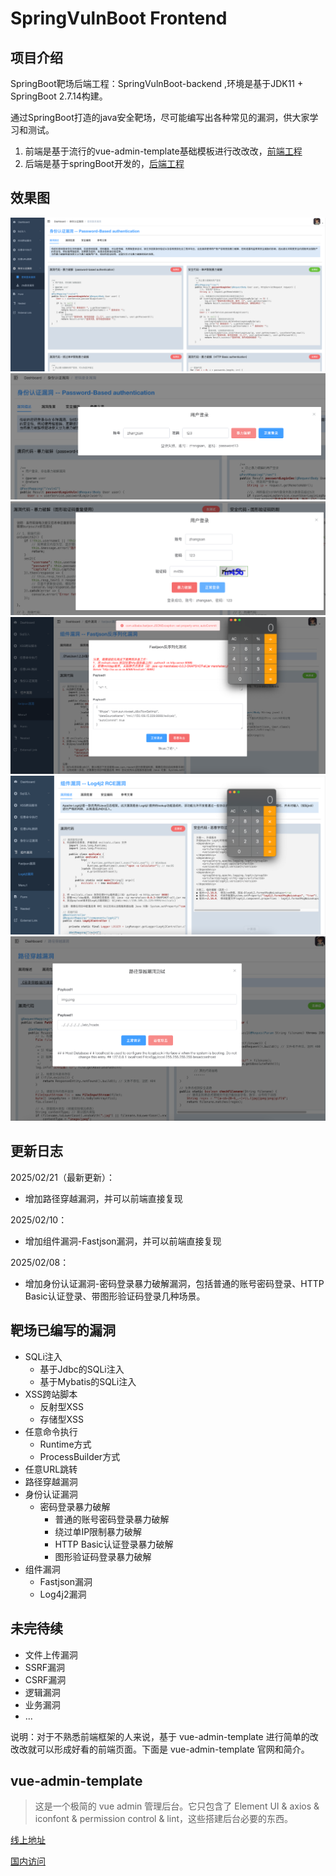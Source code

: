 # SpringVulnBoot Frontend

## 项目介绍

SpringBoot靶场后端工程：SpringVulnBoot-backend ,环境是基于JDK11 + SpringBoot 2.7.14构建。

通过SpringBoot打造的java安全靶场，尽可能编写出各种常见的漏洞，供大家学习和测试。<br>

1. 前端是基于流行的vue-admin-template基础模板进行改改改，[前端工程](https://github.com/bansh2eBreak/SpringVulnBoot-frontend)
2. 后端是基于springBoot开发的，[后端工程](https://github.com/bansh2eBreak/SpringVulnBoot-backend)

## 效果图
![image-2.png](images/image-2.png)
![image-3.png](images/image-3.png)
![image-4.png](images/image-4.png)
![image-5.png](images/image-5.png)
![img_5.png](images/img_5.png)
![img_6.png](images/img_6.png)

## 更新日志

2025/02/21（最新更新）：

- 增加路径穿越漏洞，并可以前端直接复现

2025/02/10：

- 增加组件漏洞-Fastjson漏洞，并可以前端直接复现

2025/02/08：

- 增加身份认证漏洞-密码登录暴力破解漏洞，包括普通的账号密码登录、HTTP Basic认证登录、带图形验证码登录几种场景。

## 靶场已编写的漏洞

- SQLi注入
  - 基于Jdbc的SQLi注入
  - 基于Mybatis的SQLi注入
- XSS跨站脚本
  - 反射型XSS
  - 存储型XSS
- 任意命令执行
  - Runtime方式
  - ProcessBuilder方式
- 任意URL跳转
- 路径穿越漏洞
- 身份认证漏洞
  - 密码登录暴力破解
    - 普通的账号密码登录暴力破解
    - 绕过单IP限制暴力破解
    - HTTP Basic认证登录暴力破解
    - 图形验证码登录暴力破解
- 组件漏洞
  - Fastjson漏洞
  - Log4j2漏洞

## 未完待续

- 文件上传漏洞
- SSRF漏洞
- CSRF漏洞
- 逻辑漏洞
- 业务漏洞
- ...

说明：对于不熟悉前端框架的人来说，基于 vue-admin-template 进行简单的改改改就可以形成好看的前端页面。下面是 vue-admin-template 官网和简介。

## vue-admin-template

> 这是一个极简的 vue admin 管理后台。它只包含了 Element UI & axios & iconfont & permission control & lint，这些搭建后台必要的东西。

[线上地址](http://panjiachen.github.io/vue-admin-template)

[国内访问](https://panjiachen.gitee.io/vue-admin-template)